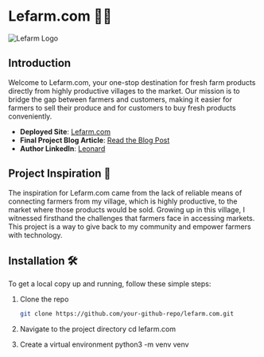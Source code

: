 # Lefarm.com 🚜🌾

![Lefarm Logo](path/to/logo.png)

## Introduction

Welcome to Lefarm.com, your one-stop destination for fresh farm products directly from highly productive villages to the market. Our mission is to bridge the gap between farmers and customers, making it easier for farmers to sell their produce and for customers to buy fresh products conveniently.

- **Deployed Site**: [Lefarm.com](https://www.lefarm.com)
- **Final Project Blog Article**: [Read the Blog Post](https://www.yourblogsite.com/lefarm-blog-post)
- **Author LinkedIn**: [Leonard](https://www.linkedin.com/in/leonard-profile)

## Project Inspiration 🌱

The inspiration for Lefarm.com came from the lack of reliable means of connecting farmers from my village, which is highly productive, to the market where those products would be sold. Growing up in this village, I witnessed firsthand the challenges that farmers face in accessing markets. This project is a way to give back to my community and empower farmers with technology.

## Installation 🛠️

To get a local copy up and running, follow these simple steps:

1. Clone the repo
   ```sh
   git clone https://github.com/your-github-repo/lefarm.com.git

2. Navigate to the project directory
   cd lefarm.com

3. Create a virtual environment
   python3 -m venv venv
